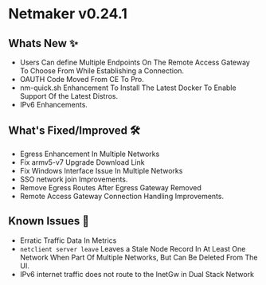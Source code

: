 # Netmaker v0.24.1

## Whats New ✨
- Users Can define Multiple Endpoints On The Remote Access Gateway To Choose From While Establishing a Connection.
- OAUTH Code Moved From CE To Pro.
- nm-quick.sh Enhancement To Install The Latest Docker To Enable Support Of the Latest Distros.
- IPv6 Enhancements.

## What's Fixed/Improved 🛠

- Egress Enhancement In Multiple Networks
- Fix armv5-v7 Upgrade Download Link
- Fix Windows Interface Issue In Multiple Networks
- SSO network join Improvements.
- Remove Egress Routes After Egress Gateway Removed
- Remote Access Gateway Connection Handling Improvements.

## Known Issues 🐞

- Erratic Traffic Data In Metrics
- `netclient server leave` Leaves a Stale Node Record In At Least One Network When Part Of Multiple Networks, But Can Be Deleted From The UI.
- IPv6 internet traffic does not route to the InetGw in Dual Stack Network
